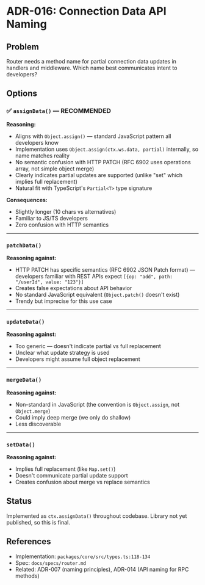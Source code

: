 # ADR-016: Connection Data API Naming

## Problem

Router needs a method name for partial connection data updates in handlers and middleware. Which name best communicates intent to developers?

## Options

### ✅ `assignData()` — RECOMMENDED

**Reasoning:**

- Aligns with `Object.assign()` — standard JavaScript pattern all developers know
- Implementation uses `Object.assign(ctx.ws.data, partial)` internally, so name matches reality
- No semantic confusion with HTTP PATCH (RFC 6902 uses operations array, not simple object merge)
- Clearly indicates partial updates are supported (unlike "set" which implies full replacement)
- Natural fit with TypeScript's `Partial<T>` type signature

**Consequences:**

- Slightly longer (10 chars vs alternatives)
- Familiar to JS/TS developers
- Zero confusion with HTTP semantics

---

### `patchData()`

**Reasoning against:**

- HTTP PATCH has specific semantics (RFC 6902 JSON Patch format) — developers familiar with REST APIs expect `[{op: "add", path: "/userId", value: "123"}]`
- Creates false expectations about API behavior
- No standard JavaScript equivalent (`Object.patch()` doesn't exist)
- Trendy but imprecise for this use case

---

### `updateData()`

**Reasoning against:**

- Too generic — doesn't indicate partial vs full replacement
- Unclear what update strategy is used
- Developers might assume full object replacement

---

### `mergeData()`

**Reasoning against:**

- Non-standard in JavaScript (the convention is `Object.assign`, not `Object.merge`)
- Could imply deep merge (we only do shallow)
- Less discoverable

---

### `setData()`

**Reasoning against:**

- Implies full replacement (like `Map.set()`)
- Doesn't communicate partial update support
- Creates confusion about merge vs replace semantics

## Status

Implemented as `ctx.assignData()` throughout codebase. Library not yet published, so this is final.

## References

- Implementation: `packages/core/src/types.ts:118-134`
- Spec: `docs/specs/router.md`
- Related: ADR-007 (naming principles), ADR-014 (API naming for RPC methods)
